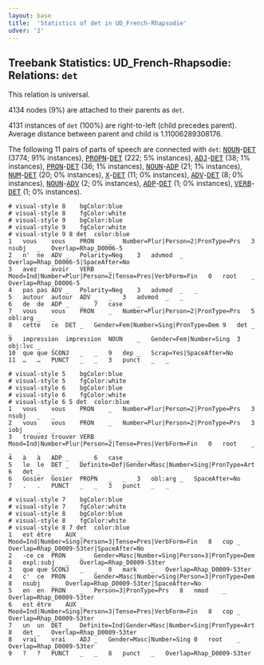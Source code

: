 ```yaml
---
layout: base
title:  'Statistics of det in UD_French-Rhapsodie'
udver: '2'
---
```


## Treebank Statistics: UD_French-Rhapsodie: Relations: `det`

This relation is universal.

4134 nodes (9%) are attached to their parents as `det`.

4131 instances of `det` (100%) are right-to-left (child precedes parent).
Average distance between parent and child is 1.11006289308176.

The following 11 pairs of parts of speech are connected with `det`: <tt><a href="fr_rhapsodie-pos-NOUN.html">NOUN</a></tt>-<tt><a href="fr_rhapsodie-pos-DET.html">DET</a></tt> (3774; 91% instances), <tt><a href="fr_rhapsodie-pos-PROPN.html">PROPN</a></tt>-<tt><a href="fr_rhapsodie-pos-DET.html">DET</a></tt> (222; 5% instances), <tt><a href="fr_rhapsodie-pos-ADJ.html">ADJ</a></tt>-<tt><a href="fr_rhapsodie-pos-DET.html">DET</a></tt> (38; 1% instances), <tt><a href="fr_rhapsodie-pos-PRON.html">PRON</a></tt>-<tt><a href="fr_rhapsodie-pos-DET.html">DET</a></tt> (36; 1% instances), <tt><a href="fr_rhapsodie-pos-NOUN.html">NOUN</a></tt>-<tt><a href="fr_rhapsodie-pos-ADP.html">ADP</a></tt> (21; 1% instances), <tt><a href="fr_rhapsodie-pos-NUM.html">NUM</a></tt>-<tt><a href="fr_rhapsodie-pos-DET.html">DET</a></tt> (20; 0% instances), <tt><a href="fr_rhapsodie-pos-X.html">X</a></tt>-<tt><a href="fr_rhapsodie-pos-DET.html">DET</a></tt> (11; 0% instances), <tt><a href="fr_rhapsodie-pos-ADV.html">ADV</a></tt>-<tt><a href="fr_rhapsodie-pos-DET.html">DET</a></tt> (8; 0% instances), <tt><a href="fr_rhapsodie-pos-NOUN.html">NOUN</a></tt>-<tt><a href="fr_rhapsodie-pos-ADV.html">ADV</a></tt> (2; 0% instances), <tt><a href="fr_rhapsodie-pos-ADP.html">ADP</a></tt>-<tt><a href="fr_rhapsodie-pos-DET.html">DET</a></tt> (1; 0% instances), <tt><a href="fr_rhapsodie-pos-VERB.html">VERB</a></tt>-<tt><a href="fr_rhapsodie-pos-DET.html">DET</a></tt> (1; 0% instances).


~~~ conllu
# visual-style 8	bgColor:blue
# visual-style 8	fgColor:white
# visual-style 9	bgColor:blue
# visual-style 9	fgColor:white
# visual-style 9 8 det	color:blue
1	vous	vous	PRON	_	Number=Plur|Person=2|PronType=Prs	3	nsubj	_	Overlap=Rhap_D0006-5
2	n'	ne	ADV	_	Polarity=Neg	3	advmod	_	Overlap=Rhap_D0006-5|SpaceAfter=No
3	avez	avoir	VERB	_	Mood=Ind|Number=Plur|Person=2|Tense=Pres|VerbForm=Fin	0	root	_	Overlap=Rhap_D0006-5
4	pas	pas	ADV	_	Polarity=Neg	3	advmod	_	_
5	autour	autour	ADV	_	_	3	advmod	_	_
6	de	de	ADP	_	_	7	case	_	_
7	vous	vous	PRON	_	Number=Plur|Person=2|PronType=Prs	5	obl:arg	_	_
8	cette	ce	DET	_	Gender=Fem|Number=Sing|PronType=Dem	9	det	_	_
9	impression	impression	NOUN	_	Gender=Fem|Number=Sing	3	obj:lvc	_	_
10	que	que	SCONJ	_	_	9	dep	_	Scrap=Yes|SpaceAfter=No
11	…	…	PUNCT	_	_	3	punct	_	_

~~~


~~~ conllu
# visual-style 5	bgColor:blue
# visual-style 5	fgColor:white
# visual-style 6	bgColor:blue
# visual-style 6	fgColor:white
# visual-style 6 5 det	color:blue
1	vous	vous	PRON	_	Number=Plur|Person=2|PronType=Prs	3	nsubj	_	_
2	vous	vous	PRON	_	Number=Plur|Person=2|PronType=Prs	3	iobj	_	_
3	trouvez	trouver	VERB	_	Mood=Ind|Number=Plur|Person=2|Tense=Pres|VerbForm=Fin	0	root	_	_
4	à	à	ADP	_	_	6	case	_	_
5	le	le	DET	_	Definite=Def|Gender=Masc|Number=Sing|PronType=Art	6	det	_	_
6	Gosier	Gosier	PROPN	_	_	3	obl:arg	_	SpaceAfter=No
7	.	.	PUNCT	_	_	3	punct	_	_

~~~


~~~ conllu
# visual-style 7	bgColor:blue
# visual-style 7	fgColor:white
# visual-style 8	bgColor:blue
# visual-style 8	fgColor:white
# visual-style 8 7 det	color:blue
1	est	être	AUX	_	Mood=Ind|Number=Sing|Person=3|Tense=Pres|VerbForm=Fin	8	cop	_	Overlap=Rhap_D0009-53ter|SpaceAfter=No
2	-ce	ce	PRON	_	Gender=Masc|Number=Sing|Person=3|PronType=Dem	8	expl:subj	_	Overlap=Rhap_D0009-53ter
3	que	que	SCONJ	_	_	8	mark	_	Overlap=Rhap_D0009-53ter
4	c'	ce	PRON	_	Gender=Masc|Number=Sing|Person=3|PronType=Dem	8	nsubj	_	Overlap=Rhap_D0009-53ter|SpaceAfter=No
5	en	en	PRON	_	Person=3|PronType=Prs	8	nmod	_	Overlap=Rhap_D0009-53ter
6	est	être	AUX	_	Mood=Ind|Number=Sing|Person=3|Tense=Pres|VerbForm=Fin	8	cop	_	Overlap=Rhap_D0009-53ter
7	un	un	DET	_	Definite=Ind|Gender=Masc|Number=Sing|PronType=Art	8	det	_	Overlap=Rhap_D0009-53ter
8	vrai	vrai	ADJ	_	Gender=Masc|Number=Sing	0	root	_	Overlap=Rhap_D0009-53ter
9	?	?	PUNCT	_	_	8	punct	_	Overlap=Rhap_D0009-53ter

~~~


